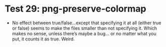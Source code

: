# Test 29: png-preserve-colormap

* No effect between true/false…except that specifying it at all (either true or false) seems to make the files smaller than not specifying it. Which makes no sense, unless there’s maybe a bug… or no matter what you put, it counts it as true. Weird.